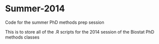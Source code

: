 Summer-2014
===========

Code for the summer PhD methods prep session

This is to store all of the .R scripts for the 2014 session of the Biostat PhD methods classes
